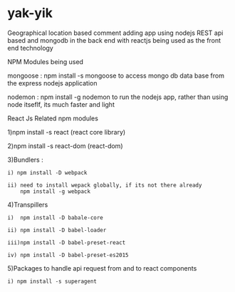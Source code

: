 # yak-yik
Geographical location based comment adding app using nodejs REST api based and mongodb in the back end with reactjs being used as the front end technology

NPM Modules being used

mongoose : npm install -s mongoose to access mongo db data base from the express nodejs application

nodemon : npm install -g nodemon to run the nodejs app, rather than using node itseflf, its much faster and light

React Js Related npm modules

  1)npm install -s react (react core library)
  
  2)npm install -s react-dom (react-dom)
  
  3)Bundlers :
  
    i) npm install -D webpack
    
    ii) need to install wepack globally, if its not there already
        npm install -g webpack
  
  4)Transpillers
    
    i)  npm install -D babale-core
    
    ii) npm install -D babel-loader
    
    iii)npm install -D babel-preset-react
    
    iv) npm install -D babel-preset-es2015

  5)Packages to handle api request from and to react components

    i) npm install -s superagent


